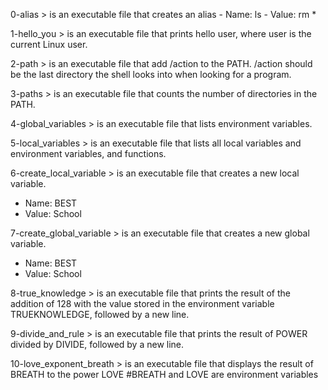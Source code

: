 0-alias > is an executable file that creates an alias - Name: ls - Value: rm *

1-hello_you > is an executable file that prints hello user, where user is the current Linux user.

2-path > is an executable file that add /action to the PATH. /action should be the last directory the shell looks into when looking for a program.

3-paths > is an executable file that counts the number of directories in the PATH.

4-global_variables > is an executable file that lists environment variables.

5-local_variables > is an executable file that lists all local variables and environment variables, and functions.

6-create_local_variable > is an executable file that creates a new local variable.
- Name: BEST
- Value: School

7-create_global_variable > is an executable file that creates a new global variable.
- Name: BEST
- Value: School

8-true_knowledge > is an executable file that prints the result of the addition of 128 with the value stored in the environment variable TRUEKNOWLEDGE, followed by a new line.

9-divide_and_rule > is an executable file that prints the result of POWER divided by DIVIDE, followed by a new line.

10-love_exponent_breath > is an executable file that displays the result of BREATH to the power LOVE
#BREATH and LOVE are environment variables
